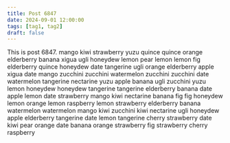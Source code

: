 ```yaml
---
title: Post 6847
date: 2024-09-01 12:00:00
tags: [tag1, tag2]
draft: false
---
```

This is post 6847.
mango
kiwi
strawberry
yuzu
quince
quince
orange
elderberry
banana
xigua
ugli
honeydew
lemon
pear
lemon
lemon
fig
elderberry
quince
honeydew
date
tangerine
ugli
orange
elderberry
apple
xigua
date
mango
zucchini
zucchini
watermelon
zucchini
zucchini
date
watermelon
tangerine
nectarine
yuzu
apple
banana
ugli
zucchini
yuzu
lemon
honeydew
honeydew
tangerine
tangerine
elderberry
banana
date
apple
lemon
date
strawberry
mango
kiwi
nectarine
banana
fig
fig
honeydew
lemon
orange
lemon
raspberry
lemon
strawberry
elderberry
banana
watermelon
watermelon
mango
kiwi
zucchini
kiwi
nectarine
ugli
honeydew
apple
elderberry
tangerine
date
lemon
tangerine
cherry
strawberry
date
kiwi
pear
orange
date
banana
orange
strawberry
fig
strawberry
cherry
raspberry
